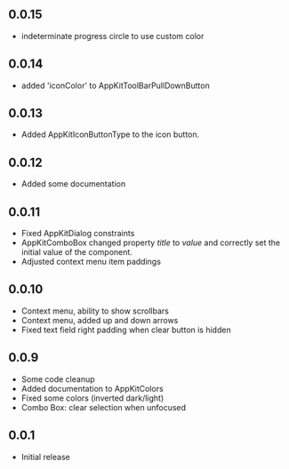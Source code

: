 ## 0.0.15

* indeterminate progress circle to use custom color

## 0.0.14

 * added 'iconColor' to AppKitToolBarPullDownButton

## 0.0.13

 * Added AppKitIconButtonType to the icon button.

## 0.0.12

 * Added some documentation

## 0.0.11

 * Fixed AppKitDialog constraints
 * AppKitComboBox changed property *title* to *value* and correctly set the initial value of the component.
 * Adjusted context menu item paddings

## 0.0.10

 * Context menu, ability to show scrollbars
 * Context menu, added up and down arrows
 * Fixed text field right padding when clear button is hidden

## 0.0.9

 * Some code cleanup
 * Added documentation to AppKitColors
 * Fixed some colors (inverted dark/light)
 * Combo Box: clear selection when unfocused

## 0.0.1

* Initial release
